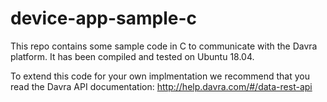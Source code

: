 # device-app-sample-c
This repo contains some sample code in C to communicate with the Davra platform. It has been compiled and tested on Ubuntu 18.04.

To extend this code for your own implmentation we recommend that you read the Davra API documentation:
http://help.davra.com/#/data-rest-api

